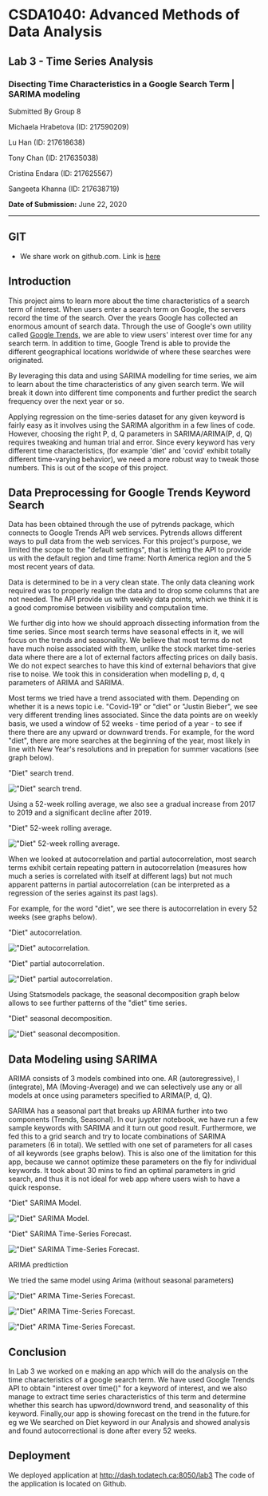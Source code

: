 # CSDA1040: Advanced Methods of Data Analysis

## Lab 3 - Time Series Analysis

### Disecting Time Characteristics in a Google Search Term | SARIMA modeling

Submitted By Group 8

Michaela Hrabetova (ID: 217590209)

Lu Han (ID: 217618638)

Tony Chan (ID: 217635038)

Cristina Endara (ID: 217625567)

Sangeeta Khanna (ID: 217638719)

**Date of Submission:** June 22, 2020

---

## GIT

- We share work on github.com. Link is [here](https://github.com/todatech/csda-lab.git)


## Introduction

This project aims to learn more about the time characteristics of a search term of interest. When users enter a search term on Google, the servers record the time of the search. Over the years Google has collected an enormous amount of search data. Through the use of Google's own utility called [Google Trends](https://trends.google.com/trends/?geo=US), we are able to view users' interest over time for any search term. In addition to time, Google Trend is able to provide the different geographical locations worldwide of where these searches were originated.

By leveraging this data and using SARIMA modelling for time series, we aim to learn about the time characteristics of any given search term. We will break it down into different time components and further predict the search frequency over the next year or so.

Applying regression on the time-series dataset for any given keyword is fairly easy as it involves using the SARIMA algorithm in a few lines of code. However, choosing the right P, d, Q parameters in SARIMA/ARIMA(P, d, Q) requires tweaking and human trial and error. Since every keyword has very different time characteristics, (for example 'diet' and 'covid' exhibit totally different time-varying behavior), we need a more robust way to tweak those numbers. This is out of the scope of this project.


## Data Preprocessing for Google Trends Keyword Search

Data has been obtained through the use of pytrends package, which connects to Google Trends API web services. Pytrends allows different ways to pull data from the web services. For this project's purpose, we limited the scope to the "default settings", that is letting the API to provide us with the default region and time frame: North America region and the 5 most recent years of data.

Data is determined to be in a very clean state. The only data cleaning work required was to properly realign the data and to drop some columns that are not needed. The API provide us with weekly data points, which we think it is a good compromise between visibility and computalion time.

We further dig into how we should approach dissecting information from the time series. Since most search terms have seasonal effects in it, we will focus on the trends and seasonality. We believe that most terms do not have much noise associated with them, unlike the stock market time-series data where there are a lot of external factors affecting prices on daily basis. We do not expect searches to have this kind of external behaviors that give rise to noise. We took this in consideration when modelling p, d, q parameters of ARIMA and SARIMA.

Most terms we tried have a trend associated with them. Depending on whether it is a news topic i.e. "Covid-19" or "diet" or "Justin Bieber", we see very different trending lines associated. Since the data points are on weekly basis, we used a window of 52 weeks - time period of a year - to see if there there are any upward or downward trends. For example, for the word "diet", there are more searches at the beginning of the year, most likely in line with New Year's resolutions and in prepation for summer vacations (see graph below).

"Diet" search trend.

!["Diet" search trend.](src/pic31.png)

Using a 52-week rolling average, we also see a gradual increase from 2017 to 2019 and a significant decline after 2019.

"Diet" 52-week rolling average.

!["Diet" 52-week rolling average.](src/pic32.png)

When we looked at autocorrelation and partial autocorrelation, most search terms exhibit certain repeating pattern in autocorrelation (measures how much a series is correlated with itself at different lags) but not much apparent patterns in partial autocorrelation (can be interpreted as a regression of the series against its past lags).

For example, for the word "diet", we see there is autocorrelation in every 52 weeks (see graphs below).

"Diet" autocorrelation.

!["Diet" autocorrelation.](src/pic33.png)

"Diet" partial autocorrelation.

!["Diet" partial autocorrelation.](src/pic34.png)

Using Statsmodels package, the seasonal decomposition graph below allows to see further patterns of the "diet" time series.

"Diet" seasonal decomposition.

!["Diet" seasonal decomposition.](src/pic35.png)


## Data Modeling using SARIMA

ARIMA consists of 3 models combined into one. AR (autoregressive), I (integrate), MA (Moving-Average) and we can selectively use any or all models at once using parameters specified to ARIMA(P, d, Q).

SARIMA has a seasonal part that breaks up ARIMA further into two components (Trends, Seasonal). In our juypter notebook, we have run a few sample keywords with SARIMA and it turn out good result. Furthermore, we fed this to a grid search and try to locate combinations of SARIMA parameters (6 in total). We settled with one set of parameters for all cases of all keywords (see graphs below). This is also one of the limitation for this app, because we cannot optimize these parameters on the fly for individual keywords. It took about 30 mins to find an optimal parameters in grid search, and thus it is not ideal for web app where users wish to have a quick response.

"Diet" SARIMA Model.

!["Diet" SARIMA Model.](src/pic36.png)


"Diet" SARIMA Time-Series Forecast.

!["Diet" SARIMA Time-Series Forecast.](src/pic37.png)

ARIMA predtiction

We tried the same model using Arima (without seasonal parameters)

!["Diet" ARIMA Time-Series Forecast.](src/pic226.PNG)

!["Diet" ARIMA Time-Series Forecast.](src/pic227.PNG)

!["Diet" ARIMA Time-Series Forecast.](src/pic228.PNG)

## Conclusion
In Lab 3 we worked on e making an app which will do the analysis on the time characteristics of a google search term. We have used  Google Trends API to obtain "interest over time()" for a keyword of interest, and we also manage to extract time series characteristics of this term and determine whether this search has upword/downword trend, and seasonality of this keyword. Finally,our app is showing forecast on the trend in the future.for eg we We searched on Diet keyword in our Analysis and showed analysis and found autocorrectional is done after every 52 weeks.



## Deployment

We deployed application at http://dash.todatech.ca:8050/lab3
The code of the application is located on Github. 
